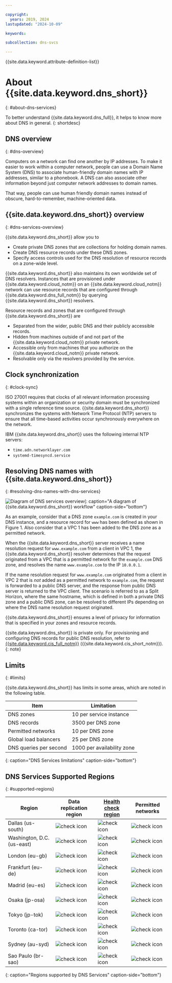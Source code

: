 ```yaml
---

copyright:
  years: 2019, 2024
lastupdated: "2024-10-09"

keywords:

subcollection: dns-svcs

---
```


{{site.data.keyword.attribute-definition-list}}

# About {{site.data.keyword.dns_short}}
{: #about-dns-services}

To better understand {{site.data.keyword.dns_full}}, it helps to know more about DNS in general.
{: shortdesc}

## DNS overview
{: #dns-overview}

Computers on a network can find one another by IP addresses. To make it easier to work within a computer network, people can use a Domain Name System (DNS) to associate human-friendly domain names with IP addresses, similar to a phonebook. A DNS can also associate other information beyond just computer network addresses to domain names.

That way, people can use human friendly domain names instead of obscure, hard-to-remember, machine-oriented data.

## {{site.data.keyword.dns_short}} overview
{: #dns-services-overview}

{{site.data.keyword.dns_short}} allow you to
* Create private DNS zones that are collections for holding domain names.
* Create DNS resource records under these DNS zones.
* Specify access controls used for the DNS resolution of resource records on a zone-wide level.

{{site.data.keyword.dns_short}} also maintains its own worldwide set of DNS resolvers. Instances that are provisioned under {{site.data.keyword.cloud_notm}} on an {{site.data.keyword.cloud_notm}} network can use resource records that are configured through
{{site.data.keyword.dns_full_notm}} by querying {{site.data.keyword.dns_short}} resolvers.

Resource records and zones that are configured through {{site.data.keyword.dns_short}} are
* Separated from the wider, public DNS and their publicly accessible records.
* Hidden from machines outside of and not part of the {{site.data.keyword.cloud_notm}} private network.
* Accessible only from machines that you authorize on the {{site.data.keyword.cloud_notm}} private network.
* Resolvable only via the resolvers provided by the service.

## Clock synchronization
{: #clock-sync}

ISO 27001 requires that clocks of all relevant information processing systems within an organization or security domain must be synchronized with a single reference time source. {{site.data.keyword.dns_short}} synchronizes the systems with Network Time Protocol (NTP) servers to ensure that all time-based activities occur synchronously everywhere on the network.

IBM {{site.data.keyword.dns_short}} uses the following internal NTP servers:
* `time.adn.networklayer.com`
* `systemd-timesyncd.service`

## Resolving DNS names with {{site.data.keyword.dns_short}}
{: #resolving-dns-names-with-dns-services}

![Diagram of DNS services overview](images/dns-svcs-overview.png "Diagram of {{site.data.keyword.dns_short}} overview"){: caption="A diagram of {{site.data.keyword.dns_short}} workflow" caption-side="bottom"}


As an example, consider that a DNS zone `example.com` is created in your DNS instance, and a resource record for `www` has been defined as shown in Figure 1. Also consider that a VPC 1 has been added to the DNS zone as a permitted network.

When the {{site.data.keyword.dns_short}} server receives a name resolution request for `www.example.com` from a client in VPC 1, the {{site.data.keyword.dns_short}} resolver determines that the request originated from a VPC that is a permitted network for the `example.com` DNS zone, and resolves the name `www.example.com` to the IP `10.0.0.1`.

If the name resolution request for `www.example.com` originated from a client in VPC 2 that is _not_ added as a permitted network to `example.com`, the request is forwarded to a public DNS server, and the response from public DNS server is returned to the VPC client. The scenario is referred to as a Split Horizon, where the same hostname, which is defined in both a private DNS zone and a public DNS zone, can be resolved to different IPs depending on where the DNS name resolution request originated.

{{site.data.keyword.dns_short}} ensures a level of privacy for information that is specified in your zones and resource records.

{{site.data.keyword.dns_short}} is private only. For provisioning and configuring DNS records for public DNS resolution, refer to [{{site.data.keyword.cis_full_notm}}](/docs/cis?topic=cis-about-ibm-cloud-internet-services-cis) ({{site.data.keyword.cis_short_notm}}).
{: note}

## Limits
{: #limits}

{{site.data.keyword.dns_short}} has limits in some areas, which are noted in the following table.

|Item| Limitation|
|----|-----------|
|DNS zones |10 per service instance|
|DNS records| 3500 per DNS zone|
|Permitted networks| 10 per DNS zone|
|Global load balancers| 25 per DNS zone|
|DNS queries per second| 1000 per availability zone|
{: caption="DNS Services limitations" caption-side="bottom"}

## DNS Services Supported Regions
{: #supported-regions}

| Region | Data replication region | [Health check region](/docs/dns-svcs?topic=dns-svcs-global-load-balancers#add-a-pool) | Permitted networks |
| ------ | ------------- | --- |-------------------|
| Dallas (us-south) | ![check icon](../icons/checkmark-icon.svg) | ![check icon](../icons/checkmark-icon.svg) | ![check icon](../icons/checkmark-icon.svg) |
| Washington, D.C. (us-east) | ![check icon](../icons/checkmark-icon.svg) | ![check icon](../icons/checkmark-icon.svg) | ![check icon](../icons/checkmark-icon.svg) |
| London (eu-gb) | ![check icon](../icons/checkmark-icon.svg) | ![check icon](../icons/checkmark-icon.svg) | ![check icon](../icons/checkmark-icon.svg) |
| Frankfurt (eu-de) | ![check icon](../icons/checkmark-icon.svg) | ![check icon](../icons/checkmark-icon.svg) | ![check icon](../icons/checkmark-icon.svg) |
| Madrid (eu-es) | ![check icon](../icons/checkmark-icon.svg) | ![check icon](../icons/checkmark-icon.svg) | ![check icon](../icons/checkmark-icon.svg) |
| Osaka (jp-osa) | ![check icon](../icons/checkmark-icon.svg) | ![check icon](../icons/checkmark-icon.svg) | ![check icon](../icons/checkmark-icon.svg) |
| Tokyo (jp-tok) | ![check icon](../icons/checkmark-icon.svg) | ![check icon](../icons/checkmark-icon.svg) | ![check icon](../icons/checkmark-icon.svg) |
| Toronto (ca-tor) | ![check icon](../icons/checkmark-icon.svg) | ![check icon](../icons/checkmark-icon.svg) | ![check icon](../icons/checkmark-icon.svg) |
| Sydney (au-syd) | ![check icon](../icons/checkmark-icon.svg) | ![check icon](../icons/checkmark-icon.svg) | ![check icon](../icons/checkmark-icon.svg) |
| Sao Paulo (br-sao) | ![check icon](../icons/checkmark-icon.svg) | ![check icon](../icons/checkmark-icon.svg) | ![check icon](../icons/checkmark-icon.svg) |
{: caption="Regions supported by DNS Services" caption-side="bottom"}
